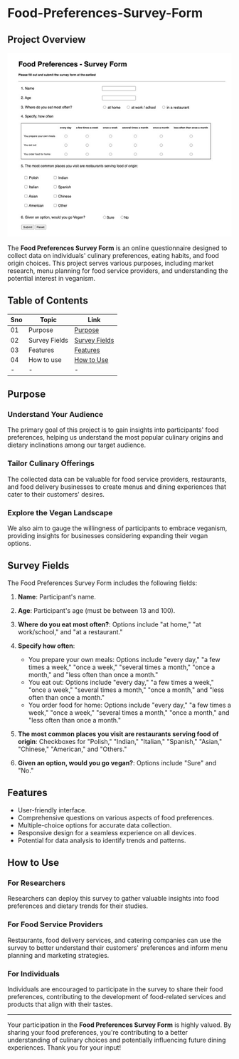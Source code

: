 # Food-Preferences-Survey-Form

## Project Overview
<img src = "https://github.com/Rukesh2500/Food-Preferences-Survey-Form/blob/main/Food%20Preferences.jpg" alt = "Food Preferences Image">

The **Food Preferences Survey Form** is an online questionnaire designed to collect data on individuals' culinary preferences, eating habits, and food origin choices. This project serves various purposes, including market research, menu planning for food service providers, and understanding the potential interest in veganism.

## Table of Contents

|Sno| Topic | Link |
|-|-|-|
|01| Purpose | [Purpose](#purpose)
|02| Survey Fields | [Survey Fields](#survey-fields)
|03| Features | [Features](#features)
|04| How to use | [How to Use](#how-to-use)
|-|-|-|


## Purpose


### Understand Your Audience

The primary goal of this project is to gain insights into participants' food preferences, helping us understand the most popular culinary origins and dietary inclinations among our target audience.

### Tailor Culinary Offerings

The collected data can be valuable for food service providers, restaurants, and food delivery businesses to create menus and dining experiences that cater to their customers' desires.

### Explore the Vegan Landscape

We also aim to gauge the willingness of participants to embrace veganism, providing insights for businesses considering expanding their vegan options.

## Survey Fields

The Food Preferences Survey Form includes the following fields:

1. **Name**: Participant's name.

2. **Age**: Participant's age (must be between 13 and 100).

3. **Where do you eat most often?**: Options include "at home," "at work/school," and "at a restaurant."

4. **Specify how often**:
   - You prepare your own meals: Options include "every day," "a few times a week," "once a week," "several times a month," "once a month," and "less often than once a month."
   - You eat out: Options include "every day," "a few times a week," "once a week," "several times a month," "once a month," and "less often than once a month."
   - You order food for home: Options include "every day," "a few times a week," "once a week," "several times a month," "once a month," and "less often than once a month."

5. **The most common places you visit are restaurants serving food of origin**: Checkboxes for "Polish," "Indian," "Italian," "Spanish," "Asian," "Chinese," "American," and "Others."

6. **Given an option, would you go vegan?**: Options include "Sure" and "No."

## Features

- User-friendly interface.
- Comprehensive questions on various aspects of food preferences.
- Multiple-choice options for accurate data collection.
- Responsive design for a seamless experience on all devices.
- Potential for data analysis to identify trends and patterns.

## How to Use

### For Researchers

Researchers can deploy this survey to gather valuable insights into food preferences and dietary trends for their studies.

### For Food Service Providers

Restaurants, food delivery services, and catering companies can use the survey to better understand their customers' preferences and inform menu planning and marketing strategies.

### For Individuals

Individuals are encouraged to participate in the survey to share their food preferences, contributing to the development of food-related services and products that align with their tastes.

---

Your participation in the **Food Preferences Survey Form** is highly valued. By sharing your food preferences, you're contributing to a better understanding of culinary choices and potentially influencing future dining experiences. Thank you for your input!
